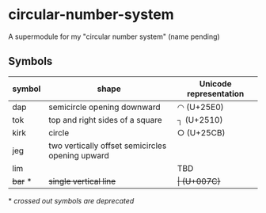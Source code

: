 # circular-number-system
A supermodule for my "circular number system" (name pending)

## Symbols

| symbol | shape | Unicode representation |
|---|---|---|
| dap  | semicircle opening downward | ◠ (U+25E0) |
| tok  | top and right sides of a square | ┐ (U+2510) |
| kirk | circle | ○ (U+25CB) |
| jeg  | two vertically offset semicircles opening upward |  |
| lim  |  | TBD |
| ~~bar~~ *  | ~~single vertical line~~ | ~~\| (U+007C)~~ |
\* *crossed out symbols are deprecated*
